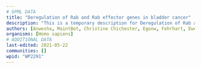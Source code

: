 ```yaml
---
# GPML DATA
title: "Deregulation of Rab and Rab effector genes in bladder cancer"
description: "This is a temporary description for Deregulation of Rab and Rab effector genes in bladder cancer"
authors: [Anwesha, MaintBot, Christine Chichester, Egonw, Fehrhart, Eweitz]
organisms: [Homo sapiens]
# ADDITIONAL DATA
last-edited: 2021-05-22
communities: []
wpid: "WP2291"
---
```

